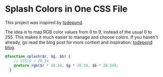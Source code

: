 # Splash Colors in One CSS File

This project was inspired by [todepond](https://todepond.com/).

The idea is to map RGB color values from 0 to 9, instead of the usual 0 to 255. This makes it much easier to manage and choose colors.
If you haven't already, go read the blog post for more context and inspiration: [todepond blog](https://www.todepond.com/lab/splash/).

```scss
@function splash($r, $g, $b) {
    // 255/9 ≈ 28.34
    @return rgb($r * 28.34, $g * 28.34, $b * 28.34);
  }
```
